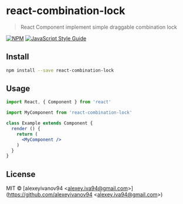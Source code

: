 # react-combination-lock

> React Component implement simple draggable combination lock

[![NPM](https://img.shields.io/npm/v/react-combination-lock.svg)](https://www.npmjs.com/package/react-combination-lock) [![JavaScript Style Guide](https://img.shields.io/badge/code_style-standard-brightgreen.svg)](https://standardjs.com)

## Install

```bash
npm install --save react-combination-lock
```

## Usage

```jsx
import React, { Component } from 'react'

import MyComponent from 'react-combination-lock'

class Example extends Component {
  render () {
    return (
      <MyComponent />
    )
  }
}
```

## License

MIT © [alexeyivanov94 &lt;alexey.iva94@gmail.com&gt;](https://github.com/alexeyivanov94 &lt;alexey.iva94@gmail.com&gt;)
